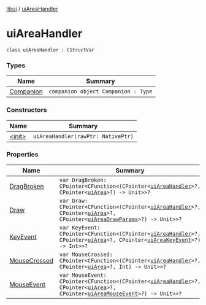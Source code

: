 [libui](../index.md) / [uiAreaHandler](./index.md)

# uiAreaHandler

`class uiAreaHandler : CStructVar`

### Types

| Name | Summary |
|---|---|
| [Companion](-companion.md) | `companion object Companion : Type` |

### Constructors

| Name | Summary |
|---|---|
| [&lt;init&gt;](-init-.md) | `uiAreaHandler(rawPtr: NativePtr)` |

### Properties

| Name | Summary |
|---|---|
| [DragBroken](-drag-broken.md) | `var DragBroken: CPointer<CFunction<(CPointer<`[`uiAreaHandler`](./index.md)`>?, CPointer<`[`uiArea`](../ui-area.md)`>?) -> Unit>>?` |
| [Draw](-draw.md) | `var Draw: CPointer<CFunction<(CPointer<`[`uiAreaHandler`](./index.md)`>?, CPointer<`[`uiArea`](../ui-area.md)`>?, CPointer<`[`uiAreaDrawParams`](../ui-area-draw-params/index.md)`>?) -> Unit>>?` |
| [KeyEvent](-key-event.md) | `var KeyEvent: CPointer<CFunction<(CPointer<`[`uiAreaHandler`](./index.md)`>?, CPointer<`[`uiArea`](../ui-area.md)`>?, CPointer<`[`uiAreaKeyEvent`](../ui-area-key-event/index.md)`>?) -> Int>>?` |
| [MouseCrossed](-mouse-crossed.md) | `var MouseCrossed: CPointer<CFunction<(CPointer<`[`uiAreaHandler`](./index.md)`>?, CPointer<`[`uiArea`](../ui-area.md)`>?, Int) -> Unit>>?` |
| [MouseEvent](-mouse-event.md) | `var MouseEvent: CPointer<CFunction<(CPointer<`[`uiAreaHandler`](./index.md)`>?, CPointer<`[`uiArea`](../ui-area.md)`>?, CPointer<`[`uiAreaMouseEvent`](../ui-area-mouse-event/index.md)`>?) -> Unit>>?` |
